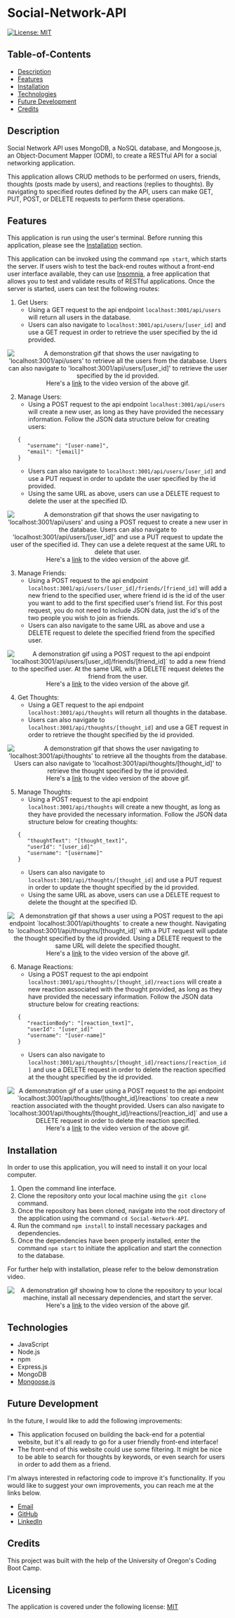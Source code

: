 # Social-Network-API

[![License: MIT](https://img.shields.io/badge/License-MIT-yellow.svg)](https://opensource.org/licenses/MIT)

## Table-of-Contents

- [Description](#description)
- [Features](#features)
- [Installation](#installation)
- [Technologies](#technologies)
- [Future Development](#future-development)
- [Credits](#credits)

## Description

Social Network API uses MongoDB, a NoSQL database, and Mongoose.js, an Object-Document Mapper (ODM), to create a RESTful API for a social networking application.

This application allows CRUD methods to be performed on users, friends, thoughts (posts made by users), and reactions (replies to thoughts). By navigating to specified routes defined by the API, users can make GET, PUT, POST, or DELETE requests to perform these operations.

## Features

This application is run using the user's terminal. Before running this application, please see the [Installation](#installation) section.

This application can be invoked using the command `npm start`, which starts the server. If users wish to test the back-end routes without a front-end user interface available, they can use [Insomnia](https://insomnia.rest/), a free application that allows you to test and validate results of RESTful applications. Once the server is started, users can test the following routes:

1. Get Users:
   - Using a GET request to the api endpoint `localhost:3001/api/users` will return all users in the database.
   - Users can also navigate to `localhost:3001/api/users/[user_id]` and use a GET request in order to retrieve the user specified by the id provided.

<p align="center">
<img alt="A demonstration gif that shows the user navigating to 'localhost:3001/api/users' to retrieve all the users from the database. Users can also navigate to 'localhost:3001/api/users/[user_id]' to retrieve the user specified by the id provided." src="./assets/images/social-network-demo.gif"/>
<br>Here's a <a href="https://drive.google.com/file/d/1K8UI3zWRLZpC5L3iQfeOtkIoDNwqa8Wu/view" target="_blank">link</a> to the video version of the above gif.
</p>

2. Manage Users:
   - Using a POST request to the api endpoint `localhost:3001/api/users` will create a new user, as long as they have provided the necessary information. Follow the JSON data structure below for creating users:
   ```
   {
      "username": "[user-name]",
      "email": "[email]"
   }
   ```
   - Users can also navigate to `localhost:3001/api/users/[user_id]` and use a PUT request in order to update the user specified by the id provided.
   - Using the same URL as above, users can use a DELETE request to delete the user at the specified ID.

<p align="center">
<img alt="A demonstration gif that shows the user navigating to 'localhost:3001/api/users'  and using a POST request to create a new user in the database. Users can also navigate to 'localhost:3001/api/users/[user_id]' and use a PUT request to update the user of the specified id. They can use a delete request at the same URL to delete that user." src="./assets/images/social-network-demo-2.gif"/>
<br>Here's a <a href="https://drive.google.com/file/d/1Pa_IrYMPtGk-VVL0n0wJmbMfcW61-oN0/view" target="_blank">link</a> to the video version of the above gif.
</p>

3. Manage Friends:
   - Using a POST request to the api endpoint `localhost:3001/api/users/[user_id]/friends/[friend_id]` will add a new friend to the specified user, where friend id is the id of the user you want to add to the first specified user's friend list. For this post request, you do not need to include JSON data, just the id's of the two people you wish to join as friends.
   - Users can also navigate to the same URL as above and use a DELETE request to delete the specified friend from the specified user.

<p align="center">
<img alt="A demonstration gif using a POST request to the api endpoint `localhost:3001/api/users/[user_id]/friends/[friend_id]` to add a new friend to the specified user. At the same URL with a DELETE request deletes the friend from the user." src="./assets/images/social-network-demo-3.gif"/>
<br>Here's a <a href="https://drive.google.com/file/d/1lFS-3ORZYnVGgV1nAMe2rIg7Y3_VU8-z/view" target="_blank">link</a> to the video version of the above gif.
</p>

4. Get Thoughts:
   - Using a GET request to the api endpoint `localhost:3001/api/thoughts` will return all thoughts in the database.
   - Users can also navigate to `localhost:3001/api/thoughts/[thought_id]` and use a GET request in order to retrieve the thought specified by the id provided.

<p align="center">
<img alt="A demonstration gif that shows the user navigating to 'localhost:3001/api/thoughts' to retrieve all the thoughts from the database. Users can also navigate to 'localhost:3001/api/thoughts/[thought_id]' to retrieve the thought specified by the id provided." src="./assets/images/social-network-demo-4.gif"/>
<br>Here's a <a href="https://drive.google.com/file/d/1cinjaTmP7dK0oP59TKlWy4X6uopDk4Yl/view" target="_blank">link</a> to the video version of the above gif.
</p>

5. Manage Thoughts:
   - Using a POST request to the api endpoint `localhost:3001/api/thoughts` will create a new thought, as long as they have provided the necessary information. Follow the JSON data structure below for creating thoughts:
   ```
   {
      "thoughtText": "[thought_text]",
      "userId": "[user_id]"
      "username": "[username]"
   }
   ```
   - Users can also navigate to `localhost:3001/api/thoughts/[thought_id]` and use a PUT request in order to update the thought specified by the id provided.
   - Using the same URL as above, users can use a DELETE request to delete the thought at the specified ID.

<p align="center">
<img alt="A demonstration gif that shows a user using a POST request to the api endpoint `localhost:3001/api/thoughts` to create a new thought. Navigating to `localhost:3001/api/thoughts/[thought_id]` with a PUT request will update the thought specified by the id provided. Using a DELETE request to the same URL will delete the specified thought." src="./assets/images/social-network-demo-5.gif"/>
<br>Here's a <a href="https://drive.google.com/file/d/1ELGBQV9BqsxKKvbMxeuncbKcnc4-mvHQ/view" target="_blank">link</a> to the video version of the above gif.
</p>

6. Manage Reactions:
   - Using a POST request to the api endpoint `localhost:3001/api/thoughts/[thought_id]/reactions` will create a new reaction associated with the thought provided, as long as they have provided the necessary information. Follow the JSON data structure below for creating reactions:
   ```
   {
      "reactionBody": "[reaction_text]",
      "userId": "[user_id]"
      "username": "[user-name]"
   }
   ```
   - Users can also navigate to `localhost:3001/api/thoughts/[thought_id]/reactions/[reaction_id]` and use a DELETE request in order to delete the reaction specified at the thought specified by the id provided.

<p align="center">
<img alt="A demonstration gif of a user using a POST request to the api endpoint `localhost:3001/api/thoughts/[thought_id]/reactions` too create a new reaction associated with the thought provided. Users can also navigate to `localhost:3001/api/thoughts/[thought_id]/reactions/[reaction_id]` and use a DELETE request in order to delete the reaction specified." src="./assets/images/social-network-demo-6.gif"/>
<br>Here's a <a href="https://drive.google.com/file/d/1ujbeQ8HfbvEbaoxvDomjFOrN6iLqw44m/view" target="_blank">link</a> to the video version of the above gif.
</p>

## Installation

In order to use this application, you will need to install it on your local computer.

1. Open the command line interface.
2. Clone the repository onto your local machine using the `git clone` command.
3. Once the repository has been cloned, navigate into the root directory of the application using the command `cd Social-Network-API`.
4. Run the command `npm install` to install necessary packages and dependencies.
5. Once the dependencies have been properly installed, enter the command `npm start` to initiate the application and start the connection to the database.

For further help with installation, please refer to the below demonstration video.

<p align="center">
<img alt="A demonstration gif showing how to clone the repository to your local machine, install all necessary dependencies, and start the server." src="./assets/images/social-network-demo-7.gif"/>
<br>Here's a <a href="https://drive.google.com/file/d/1iRR5uPejoJflHy-VNW_as2M_jMB9MziZ/view" target="_blank">link</a> to the video version of the above gif.
</p>

## Technologies

- JavaScript
- Node.js
- npm
- Express.js
- MongoDB
- [Mongoose.js](https://mongoosejs.com/)

## Future Development

In the future, I would like to add the following improvements:

- This application focused on building the back-end for a potential website, but it's all ready to go for a user friendly front-end interface!
- The front-end of this website could use some filtering. It might be nice to be able to search for thoughts by keywords, or even search for users in order to add them as a friend.

I'm always interested in refactoring code to improve it's functionality. If you would like to suggest your own improvements, you can reach me at the links below.

- <a href="mailto:ashleylynnsmith.dev@gmail.com">Email</a>
- <a href="https://github.com/ashlynn4567">GitHub</a>
- <a href="https://www.linkedin.com/in/ashley-lynn-smith/">LinkedIn</a>

## Credits

This project was built with the help of the University of Oregon's Coding Boot Camp.

## Licensing

The application is covered under the following license: [MIT](https://opensource.org/licenses/MIT)

